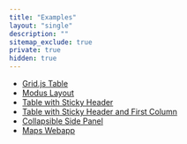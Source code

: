 ```yaml
---
title: "Examples"
layout: "single"
description: ""
sitemap_exclude: true
private: true
hidden: true
---
```


- [Grid.js Table](/examples/gridjs-table/) <small class="text-muted"></small>
- [Modus Layout](/examples/modus-layout/)
- [Table with Sticky Header](/examples/table-with-sticky-header/) <small class="text-muted"></small>
- [Table with Sticky Header and First Column](/examples/table-with-sticky-header-and-column/) <small class="text-muted"></small>
- [Collapsible Side Panel](/examples/collapsible-side-panel)
- [Maps Webapp](/examples/maps-webapp)
